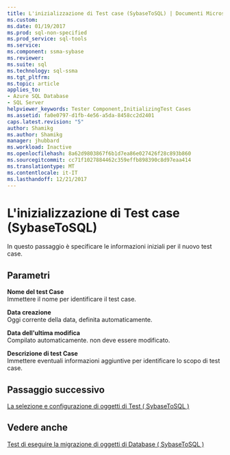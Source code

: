 ```yaml
---
title: L'inizializzazione di Test case (SybaseToSQL) | Documenti Microsoft
ms.custom: 
ms.date: 01/19/2017
ms.prod: sql-non-specified
ms.prod_service: sql-tools
ms.service: 
ms.component: ssma-sybase
ms.reviewer: 
ms.suite: sql
ms.technology: sql-ssma
ms.tgt_pltfrm: 
ms.topic: article
applies_to:
- Azure SQL Database
- SQL Server
helpviewer_keywords: Tester Component,InitializingTest Cases
ms.assetid: fa0e0797-d1fb-4e56-a5da-8458cc2d2401
caps.latest.revision: "5"
author: Shamikg
ms.author: Shamikg
manager: jhubbard
ms.workload: Inactive
ms.openlocfilehash: 8a62d9803867f6b1d7ea86e027426f28c893b860
ms.sourcegitcommit: cc71f1027884462c359effb898390c8d97eaa414
ms.translationtype: MT
ms.contentlocale: it-IT
ms.lasthandoff: 12/21/2017
---
```

# <a name="initializing-test-cases-sybasetosql"></a>L'inizializzazione di Test case (SybaseToSQL)
In questo passaggio è specificare le informazioni iniziali per il nuovo test case.  
  
## <a name="parameters"></a>Parametri  
**Nome del test Case**  
Immettere il nome per identificare il test case.  
  
**Data creazione**  
Oggi corrente della data, definita automaticamente.  
  
**Data dell'ultima modifica**  
Compilato automaticamente. non deve essere modificato.  
  
**Descrizione di test Case**  
Immettere eventuali informazioni aggiuntive per identificare lo scopo di test case.  
  
## <a name="next-step"></a>Passaggio successivo  
[La selezione e configurazione di oggetti di Test &#40; SybaseToSQL &#41;](../../ssma/sybase/selecting-and-configuring-objects-to-test-sybasetosql.md)  
  
## <a name="see-also"></a>Vedere anche  
[Test di eseguire la migrazione di oggetti di Database &#40; SybaseToSQL &#41;](../../ssma/sybase/testing-migrated-database-objects-sybasetosql.md)  
  
